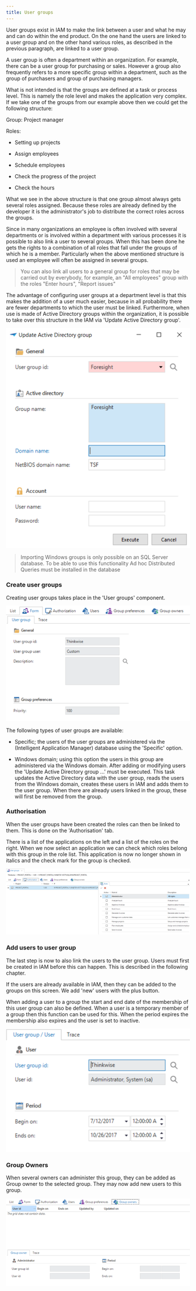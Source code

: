 ```yaml
---
title: User groups
---
```


User groups exist in IAM to make the link between a user and what he may and can do within the end product. On the one hand the users are linked to a user group and on the other hand various roles, as described in the previous paragraph, are linked to a user group.

A user group is often a department within an organization. For example, there can be a user group for purchasing or sales. However a group also frequently refers to a more specific group within a department, such as the group of purchasers and group of purchasing managers.

What is not intended is that the groups are defined at a task or process level. This is namely the role level and makes the application very complex. If we take one of the groups from our example above then we could get the following structure:

Group: Project manager

Roles:

- Setting up projects

- Assign employees

- Schedule employees

- Check the progress of the project

- Check the hours

What we see in the above structure is that one group almost always gets several roles assigned. Because these roles are already defined by the developer it is the administrator\'s job to distribute the correct roles across the groups.

Since in many organizations an employee is often involved with several departments or is involved within a department with various processes it is possible to also link a user to several groups. When this has been done he gets the rights to a combination of all roles that fall under the groups of which he is a member. Particularly when the above mentioned structure is used an employee will often be assigned in several groups.

> You can also link all users to a general group for roles that may be carried out by everybody, for example, an "All employees" group with the roles "Enter hours", "Report issues"

The advantage of configuring user groups at a department level is that this makes the addition of a user much easier, because in all probability there are fewer departments to which the user must be linked. Furthermore, when use is made of Active Directory groups within the organization, it is possible to take over this structure in the IAM via 'Update Active Directory group'.

![](../assets/iam_admin/image10.png)



> Importing Windows groups is only possible on an SQL Server database. To be able to use this functionality Ad hoc Distributed Queries must be installed in the database

### Create user groups

Creating user groups takes place in the 'User groups' component.

![](../assets/iam_admin/image11.png)



The following types of user groups are available:

- Specific; the users of the user groups are administered via the (Intelligent Application Manager) database using the 'Specific' option.

- Windows domain; using this option the users in this group are administered via the Windows domain. After adding or modifying users the 'Update Active Directory group ...' must be executed. This task updates the Active Directory data with the user group, reads the users from the Windows domain, creates these users in IAM and adds them to the user group. When there are already users linked in the group, these will first be removed from the group.

### Authorisation

When the user groups have been created the roles can then be linked to them. This is done on the 'Authorisation' tab.

There is a list of the applications on the left and a list of the roles on the right. When we now select an application we can check which roles belong with this group in the role list. This application is now no longer shown in italics and the check mark for the group is checked.

![](../assets/iam_admin/image12.png)



### Add users to user group

The last step is now to also link the users to the user group. Users must first be created in IAM before this can happen. This is described in the following chapter.

If the users are already available in IAM, then they can be added to the groups on this screen. We add 'new' users with the plus button.

When adding a user to a group the start and end date of the membership of this user group can also be defined. When a user is a temporary member of a group then this function can be used for this. When the period expires the membership also expires and the user is set to inactive.

![](../assets/iam_admin/image13.png)



### Group Owners

When several owners can administer this group, they can be added as Group owner to the selected group. They may now add new users to this group.

![](../assets/iam_admin/image14.png)


